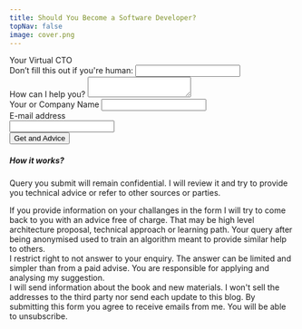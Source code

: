```yaml
---
title: Should You Become a Software Developer?
topNav: false
image: cover.png
---
```


<div class="w-full lg:max-w-full lg:flex shadow-lg mb-5">
  <div class="bg-white w-full rounded-b lg:rounded-b-none lg:rounded-r p-4 flex flex-col justify-between leading-normal">
    <div class="mb-2">Your Virtual CTO</div>
    <div class="grid grid-cols-1 md:grid-cols-2 gap-4">
      <form method="POST" name="submitter" data-netlify="true" netlify-honeypot="bot-field" action="/subscribed">
        <input type="hidden" name="form-name" value="submitter"/>
        <div class="hidden" aria-hidden="true">
          <label>
            Don’t fill this out if you're human: 
            <input name="bot-field"/>
          </label>
        </div>
        <div class="flex flex-wrap -mx-3 mb-6">
          <div class="w-full px-3 mb-2 md:mb-0">
            <label class="block uppercase tracking-wide text-gray-700 text-xs font-bold mb-2" for="message">How can I help you?</label>
            <textarea id="message" class="h-48 text-sm appearance-none block w-full bg-gray-200 text-gray-700 border border-gray-200 rounded py-3 px-4 mb-3 leading-tight focus:outline-none focus:bg-white" name="message"></textarea>
          </div>
          <div class="w-full px-3 mb-6 md:mb-0">
            <label class="block uppercase tracking-wide text-gray-700 text-xs font-bold mb-2" for="name">Your or Company Name</label>
            <input id="name" class="appearance-none h-16 text-sm block w-full bg-gray-200 text-gray-700 border border-gray-200 rounded py-3 px-4 mb-3 leading-tight focus:outline-none focus:bg-white" name="name" type="text">
          </div>
          <div class="w-full px-3 mb-6 md:mb-0">
            <label class="block uppercase tracking-wide text-gray-700 text-xs font-bold mb-2" for="email">E-mail address</label>
            <div class="flex">
              <input id="email" class="appearance-none h-16 text-sm block w-full bg-gray-200 text-gray-700 border border-gray-200 rounded py-3 px-4 mb-3 leading-tight focus:outline-none focus:bg-white" name="email" type="email">
              <div class="ml-1">
                <button class="bg-orange-600 hover:bg-orange-700 text-white font-bold py-2 px-4 rounded focus:outline-none focus:shadow-outline" type="submit">Get and Advice</button>
              </div>
            </div>
          </div>
        </div>
        <div data-netlify-recaptcha="true"></div>
      </form>
      <div>
        <h5>How it works?</h5>
        <p class="text-sm mb-2">
          Query you submit will remain confidential. I will review it and try to provide you technical advice or refer to other sources or parties.
        </p>
        <p class="text-xs text-gray-600">
          If you provide information on your challanges in the form I will try to come back to you with an advice free of charge. That may be high level
          architecture proposal, technical approach or learning path. Your query after being anonymised used to train an algorithm meant to provide similar
          help to others.<br/>
          I restrict right to not answer to your enquiry. The answer can be limited and simpler than from a paid advise. You are responsible for applying and analysing my suggestion.
          <br/>
          I will send information about the book and new materials. I won't sell the addresses to the third party nor send each update to this blog.
          By submitting this form you agree to receive emails from me. You will be able to unsubscribe.          
        </p>
      </div>      
    </div>
  </div>
</div>
